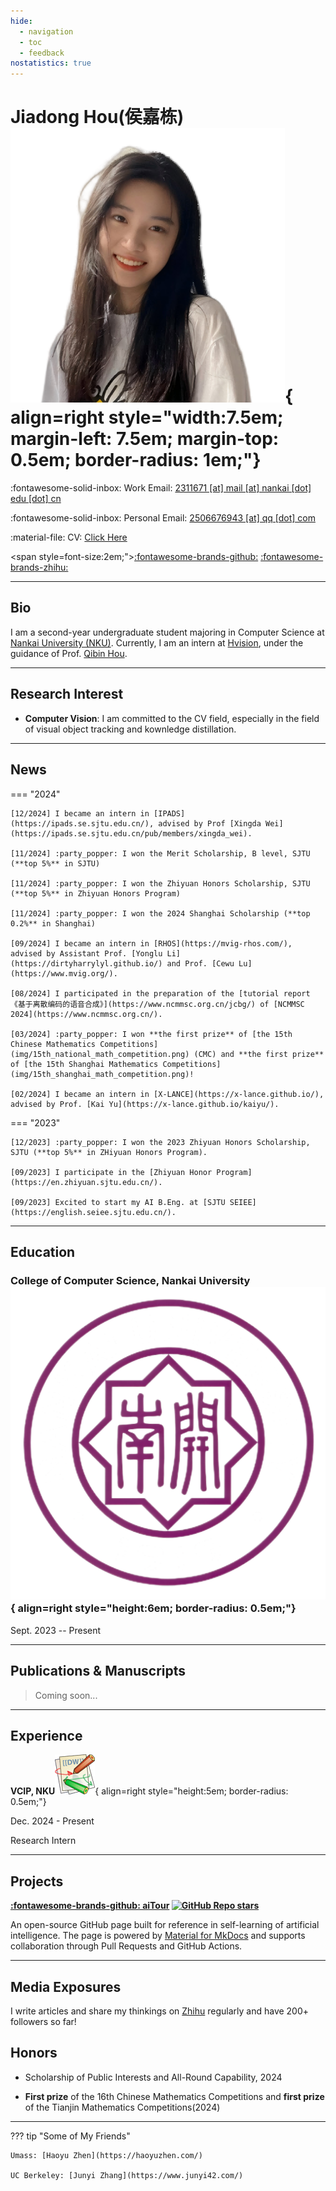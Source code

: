 ```yaml
---
hide:
  - navigation
  - toc
  - feedback
nostatistics: true
---
```


# Jiadong Hou(侯嘉栋) ![](img/xiao.png){ align=right style="width:7.5em; margin-left: 7.5em; margin-top: 0.5em; border-radius: 1em;"}

<!--:fontawesome-solid-building: Office: [424, 60 5th Ave, New York, NY 10011](https://maps.app.goo.gl/N7m2fM5EbM3TToB79)-->

:fontawesome-solid-inbox: Work Email: [2311671 [at] mail [at] nankai [dot] edu [dot] cn](mailto:2311671@mail.nankai.edu.cn)

:fontawesome-solid-inbox: Personal Email: [2506676943 [at] qq [dot] com](mailto:2506676943@qq.com)

:material-file: CV: [Click Here](https://ichubai.github.io/)

<span style=font-size:2em;">[:fontawesome-brands-github:](https://github.com/iChubai/)  [:fontawesome-brands-zhihu:](https://www.zhihu.com/people/chu-bai-13-4)</span>

---

## Bio

I am a second-year undergraduate student majoring in Computer Science at  [Nankai University (NKU)](https://www.nankai.edu.cn/). Currently, I am an intern at [Hvision](https://github.com/HVision-NKU), under the guidance of Prof. [Qibin Hou](https://houqb.github.io/).

---

## Research Interest

- **Computer Vision**: I am committed to the CV field, especially in the field of visual object tracking and kownledge distillation.

---

## News

=== "2024"

    [12/2024] I became an intern in [IPADS](https://ipads.se.sjtu.edu.cn/), advised by Prof [Xingda Wei](https://ipads.se.sjtu.edu.cn/pub/members/xingda_wei).

    [11/2024] :party_popper: I won the Merit Scholarship, B level, SJTU (**top 5%** in SJTU)

    [11/2024] :party_popper: I won the Zhiyuan Honors Scholarship, SJTU (**top 5%** in Zhiyuan Honors Program)

    [11/2024] :party_popper: I won the 2024 Shanghai Scholarship (**top 0.2%** in Shanghai)

    [09/2024] I became an intern in [RHOS](https://mvig-rhos.com/), advised by Assistant Prof. [Yonglu Li](https://dirtyharrylyl.github.io/) and Prof. [Cewu Lu](https://www.mvig.org/).

    [08/2024] I participated in the preparation of the [tutorial report 《基于离散编码的语音合成》](https://www.ncmmsc.org.cn/jcbg/) of [NCMMSC 2024](https://www.ncmmsc.org.cn/).

    [03/2024] :party_popper: I won **the first prize** of [the 15th Chinese Mathematics Competitions](img/15th_national_math_competition.png) (CMC) and **the first prize** of [the 15th Shanghai Mathematics Competitions](img/15th_shanghai_math_competition.png)!

    [02/2024] I became an intern in [X-LANCE](https://x-lance.github.io/), advised by Prof. [Kai Yu](https://x-lance.github.io/kaiyu/).

=== "2023"

    [12/2023] :party_popper: I won the 2023 Zhiyuan Honors Scholarship, SJTU (**top 5%** in ZHiyuan Honors Program).

    [09/2023] I participate in the [Zhiyuan Honor Program](https://en.zhiyuan.sjtu.edu.cn/).

    [09/2023] Excited to start my AI B.Eng. at [SJTU SEIEE](https://english.seiee.sjtu.edu.cn/).

---

## Education


### College of Computer Science, Nankai University![Image title](img/nankai.png){ align=right style="height:6em; border-radius: 0.5em;"}

Sept. 2023 -- Present

---

## Publications & Manuscripts

> Coming soon...

---

## Experience

<!-- **GAIR, SJTU & Qing Yuan Research Institute**![Image title](img/gair.png){ align=right style="height:5em; border-radius: 0.5em;"} -->
<!---->
<!-- Jan. 2025 - Present -->
<!---->
<!-- Research Intern -->

**VCIP, NKU**![Image title](img/ipads.png){ align=right style="height:5em; border-radius: 0.5em;"}

Dec. 2024 - Present

Research Intern


---

## Projects

**[:fontawesome-brands-github: aiTour](https://aitour.icu) [![GitHub Repo stars](https://img.shields.io/github/stars/KinnariyaMamaTanha/aiTour)
](https://github.com/KinnariyaMamaTanha/aiTour/stargazers)**

An open-source GitHub page built for reference in self-learning of artificial intelligence. The page is powered by [Material for MkDocs](https://squidfunk.github.io/mkdocs-material/) and supports collaboration through Pull Requests and GitHub Actions.

---

## Media Exposures

I write articles and share my thinkings on [Zhihu](https://www.zhihu.com/people/chu-bai-13-4) regularly and have 200+ followers so far!

## Honors

- Scholarship of Public Interests and All-Round Capability, 2024 

- **First prize** of the 16th Chinese Mathematics Competitions and **first prize** of the  Tianjin Mathematics Competitions(2024)

---

??? tip "Some of My Friends"

    Umass: [Haoyu Zhen](https://haoyuzhen.com/)

    UC Berkeley: [Junyi Zhang](https://www.junyi42.com/)

<div align="center">
    <div align="center" style="width:20%">
        <script type="text/javascript" id="clustrmaps" src="//clustrmaps.com/map_v2.js?d=_1g20YoX1boCjXuxcNhGdbnRQiA2LG8IlLZwCYTAPUQ&cl=ffffff&w=a"></script>
    </div>
</div>
